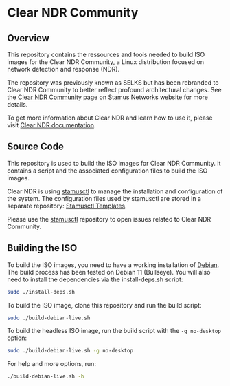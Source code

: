 # Clear NDR Community

## Overview

This repository contains the ressources and tools needed to build ISO images for the Clear NDR Community, a Linux distribution focused on network detection and response (NDR).

The repository was previously known as SELKS but has been rebranded to Clear NDR Community to better reflect profound architectural changes. See the [Clear NDR Community](https://www.stamus-networks.com/clear-ndr-community/) page on Stamus Networks website for more details.

To get more information about Clear NDR and learn how to use it, please visit [Clear NDR documentation](https://docs.clearndr.io).

## Source Code

This repository is used to build the ISO images for Clear NDR Community. It contains a script and the associated configuration files to build the ISO images.

Clear NDR is using [stamusctl](https://github.com/StamusNetworks/stamusctl) to manage the installation and configuration of the system. The configuration files used by stamusctl are stored in a separate repository:
[Stamusctl Templates](https://github.com/StamusNetworks/stamusctl-templates/tree/main/data/clearndr).

Please use the [stamusctl](https://github.com/StamusNetworks/stamusctl/issues) repository to open issues related to Clear NDR Community.

## Building the ISO

To build the ISO images, you need to have a working installation of [Debian](https://www.debian.org). The build process has been tested on Debian 11 (Bullseye). You will also need to install the dependencies via the install-deps.sh script:

```sh
sudo ./install-deps.sh
```

To build the ISO image, clone this repository and run the build script:

```sh
sudo ./build-debian-live.sh
```

To build the headless ISO image, run the build script with the `-g no-desktop` option:

```sh
sudo ./build-debian-live.sh -g no-desktop
```

For help and more options, run:

```sh
./build-debian-live.sh -h
```
